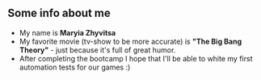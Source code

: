 ## Some info about me
- My name is **Maryia Zhyvitsa**
- My favorite movie (tv-show to be more accurate) is **"The Big Bang Theory"** - just because it's full of great humor.
- After completing the bootcamp I hope that I'll be able to white my first automation tests for our games :)
